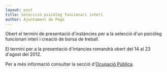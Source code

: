 ```yaml
---
layout: post
title: Seleccció psicòleg funcionari interí
author: Ajuntament de Pego
---
```

Obert el termini de presentació d'instàncies per a la selecció d'un psicòleg funcionari interí i creació de borsa de treball.

El termini per a la presentació d'intancies romandrà obert del 14 al 23 d'agost del 2012.

Per a més informació consultar la secció d'[Ocupació Pública](/serveis/ocupacio-publica.html).
